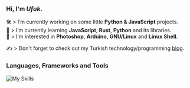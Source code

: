 <h3 align="left">Hi, I'm <em>Ufuk</em>.</h1>

<p>
  🛠️ > I’m currently working on some little <strong>Python & JavaScript</strong> projects.<br>
  🧠 > I’m currently learning <strong>JavaScript</strong>, <strong>Rust</strong>, <strong>Python</strong> and its libraries.<br>
  🔭 > I'm interested in <strong>Photoshop</strong>, <strong>Arduino</strong>, <strong>GNU/Linux</strong> and <strong>Linux Shell.</strong>

  ✍️ > Don't forget to check out my Turkish technology/programming [blog](https://github.com/ufuayk/Blog).
</p>

<h3 align="left">Languages, Frameworks and Tools</h3>

<img src="https://skillicons.dev/icons?i=figma,html,css,bootstrap,js,nodejs,react,vue,supabase,python,flask,md&perline=6" alt="My Skills">

